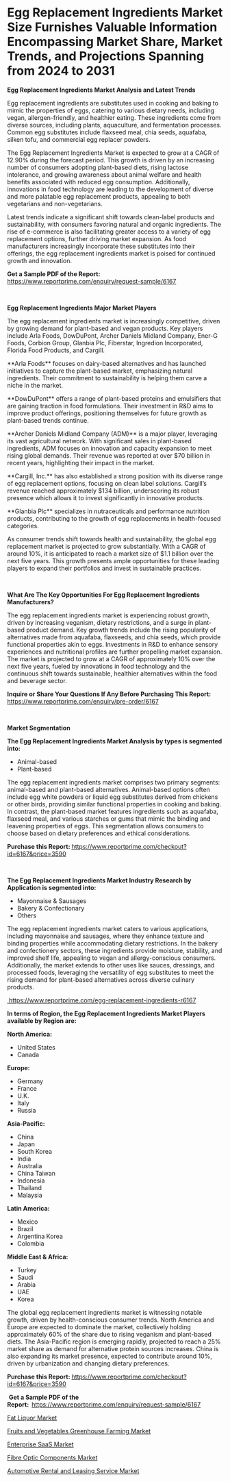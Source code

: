<p><h1>Egg Replacement Ingredients Market Size Furnishes Valuable Information Encompassing Market Share, Market Trends, and Projections Spanning from 2024 to 2031</h1></p><p><strong>Egg Replacement Ingredients Market Analysis and Latest Trends</strong></p>
<p><p>Egg replacement ingredients are substitutes used in cooking and baking to mimic the properties of eggs, catering to various dietary needs, including vegan, allergen-friendly, and healthier eating. These ingredients come from diverse sources, including plants, aquaculture, and fermentation processes. Common egg substitutes include flaxseed meal, chia seeds, aquafaba, silken tofu, and commercial egg replacer powders.</p><p>The Egg Replacement Ingredients Market is expected to grow at a CAGR of 12.90% during the forecast period. This growth is driven by an increasing number of consumers adopting plant-based diets, rising lactose intolerance, and growing awareness about animal welfare and health benefits associated with reduced egg consumption. Additionally, innovations in food technology are leading to the development of diverse and more palatable egg replacement products, appealing to both vegetarians and non-vegetarians.</p><p>Latest trends indicate a significant shift towards clean-label products and sustainability, with consumers favoring natural and organic ingredients. The rise of e-commerce is also facilitating greater access to a variety of egg replacement options, further driving market expansion. As food manufacturers increasingly incorporate these substitutes into their offerings, the egg replacement ingredients market is poised for continued growth and innovation.</p></p>
<p><strong>Get a Sample PDF of the Report:&nbsp;</strong> <a href="https://www.reportprime.com/enquiry/request-sample/6167?utm_campaign=1845&utm_medium=2&utm_source=Github&utm_content=ia&utm_term=25112024&utm_id=egg-replacement-ingredients">https://www.reportprime.com/enquiry/request-sample/6167</a></p>
<p>&nbsp;</p>
<p><strong>Egg Replacement Ingredients Major Market Players</strong></p>
<p><p>The egg replacement ingredients market is increasingly competitive, driven by growing demand for plant-based and vegan products. Key players include Arla Foods, DowDuPont, Archer Daniels Midland Company, Ener-G Foods, Corbion Group, Glanbia Plc, Fiberstar, Ingredion Incorporated, Florida Food Products, and Cargill.</p><p>**Arla Foods** focuses on dairy-based alternatives and has launched initiatives to capture the plant-based market, emphasizing natural ingredients. Their commitment to sustainability is helping them carve a niche in the market. </p><p>**DowDuPont** offers a range of plant-based proteins and emulsifiers that are gaining traction in food formulations. Their investment in R&D aims to improve product offerings, positioning themselves for future growth as plant-based trends continue.</p><p>**Archer Daniels Midland Company (ADM)** is a major player, leveraging its vast agricultural network. With significant sales in plant-based ingredients, ADM focuses on innovation and capacity expansion to meet rising global demands. Their revenue was reported at over $70 billion in recent years, highlighting their impact in the market.</p><p>**Cargill, Inc.** has also established a strong position with its diverse range of egg replacement options, focusing on clean label solutions. Cargill’s revenue reached approximately $134 billion, underscoring its robust presence which allows it to invest significantly in innovative products.</p><p>**Glanbia Plc** specializes in nutraceuticals and performance nutrition products, contributing to the growth of egg replacements in health-focused categories. </p><p>As consumer trends shift towards health and sustainability, the global egg replacement market is projected to grow substantially. With a CAGR of around 10%, it is anticipated to reach a market size of $1.1 billion over the next five years. This growth presents ample opportunities for these leading players to expand their portfolios and invest in sustainable practices.</p></p>
<p>&nbsp;</p>
<p><strong>What Are The Key Opportunities For Egg Replacement Ingredients Manufacturers?</strong></p>
<p><p>The egg replacement ingredients market is experiencing robust growth, driven by increasing veganism, dietary restrictions, and a surge in plant-based product demand. Key growth trends include the rising popularity of alternatives made from aquafaba, flaxseeds, and chia seeds, which provide functional properties akin to eggs. Investments in R&D to enhance sensory experiences and nutritional profiles are further propelling market expansion. The market is projected to grow at a CAGR of approximately 10% over the next five years, fueled by innovations in food technology and the continuous shift towards sustainable, healthier alternatives within the food and beverage sector.</p></p>
<p><strong>Inquire or Share Your Questions If Any Before Purchasing This Report:</strong> <a href="https://www.reportprime.com/enquiry/pre-order/6167?utm_campaign=1845&utm_medium=2&utm_source=Github&utm_content=ia&utm_term=25112024&utm_id=egg-replacement-ingredients">https://www.reportprime.com/enquiry/pre-order/6167</a></p>
<p>&nbsp;</p>
<p><strong>Market Segmentation</strong></p>
<p><strong>The Egg Replacement Ingredients Market Analysis by types is segmented into:</strong></p>
<p><ul><li>Animal-based</li><li>Plant-based</li></ul></p>
<p><p>The egg replacement ingredients market comprises two primary segments: animal-based and plant-based alternatives. Animal-based options often include egg white powders or liquid egg substitutes derived from chickens or other birds, providing similar functional properties in cooking and baking. In contrast, the plant-based market features ingredients such as aquafaba, flaxseed meal, and various starches or gums that mimic the binding and leavening properties of eggs. This segmentation allows consumers to choose based on dietary preferences and ethical considerations.</p></p>
<p><strong>Purchase this Report:&nbsp;</strong><a href="https://www.reportprime.com/checkout?id=6167&price=3590&utm_campaign=1845&utm_medium=2&utm_source=Github&utm_content=ia&utm_term=25112024&utm_id=egg-replacement-ingredients">https://www.reportprime.com/checkout?id=6167&price=3590</a></p>
<p>&nbsp;</p>
<p><strong>The Egg Replacement Ingredients Market Industry Research by Application is segmented into:</strong></p>
<p><ul><li>Mayonnaise & Sausages</li><li>Bakery & Confectionary</li><li>Others</li></ul></p>
<p><p>The egg replacement ingredients market caters to various applications, including mayonnaise and sausages, where they enhance texture and binding properties while accommodating dietary restrictions. In the bakery and confectionery sectors, these ingredients provide moisture, stability, and improved shelf life, appealing to vegan and allergy-conscious consumers. Additionally, the market extends to other uses like sauces, dressings, and processed foods, leveraging the versatility of egg substitutes to meet the rising demand for plant-based alternatives across diverse culinary products.</p></p>
<p><a href="https://www.reportprime.com/egg-replacement-ingredients-r6167?utm_campaign=1845&utm_medium=2&utm_source=Github&utm_content=ia&utm_term=25112024&utm_id=egg-replacement-ingredients">&nbsp;https://www.reportprime.com/egg-replacement-ingredients-r6167</a></p>
<p><strong>In terms of Region, the Egg Replacement Ingredients Market Players available by Region are:</strong></p>
<p>
    <p> <strong> North America: </strong>
        <ul>
            <li>United States</li>
            <li>Canada</li>
        </ul>
        </p> 
    <p> <strong> Europe: </strong>
        <ul>
            <li>Germany</li>
            <li>France</li>
            <li>U.K.</li>
            <li>Italy</li>
            <li>Russia</li>
        </ul>
        </p> 
    <p> <strong> Asia-Pacific: </strong>
        <ul>
            <li>China</li>
            <li>Japan</li>
            <li>South Korea</li>
            <li>India</li>
            <li>Australia</li>
            <li>China Taiwan</li>
            <li>Indonesia</li>
            <li>Thailand</li>
            <li>Malaysia</li>
        </ul>
        </p> 
    <p> <strong> Latin America: </strong>
        <ul>
            <li>Mexico</li>
            <li>Brazil</li>
            <li>Argentina Korea</li>
            <li>Colombia</li>
        </ul>
        </p> 
    <p> <strong> Middle East & Africa: </strong>
        <ul>
            <li>Turkey</li>
            <li>Saudi</li>
            <li>Arabia</li>
            <li>UAE</li>
            <li>Korea</li>
        </ul>
    </p>
    </p>
<p><p>The global egg replacement ingredients market is witnessing notable growth, driven by health-conscious consumer trends. North America and Europe are expected to dominate the market, collectively holding approximately 60% of the share due to rising veganism and plant-based diets. The Asia-Pacific region is emerging rapidly, projected to reach a 25% market share as demand for alternative protein sources increases. China is also expanding its market presence, expected to contribute around 10%, driven by urbanization and changing dietary preferences.</p></p>
<p><strong>Purchase this Report: </strong><a href="https://www.reportprime.com/checkout?id=6167&price=3590&utm_campaign=1845&utm_medium=2&utm_source=Github&utm_content=ia&utm_term=25112024&utm_id=egg-replacement-ingredients">https://www.reportprime.com/checkout?id=6167&price=3590</a></p>
<p>&nbsp;<strong>Get a Sample PDF of the Report:&nbsp;&nbsp;</strong><a href="https://www.reportprime.com/enquiry/request-sample/6167?utm_campaign=1845&utm_medium=2&utm_source=Github&utm_content=ia&utm_term=25112024&utm_id=egg-replacement-ingredients">https://www.reportprime.com/enquiry/request-sample/6167</a></p>
<p><strong></strong></p>
<p><p><a href="https://www.linkedin.com/pulse/fat-liquor-sector-surge-121-growth-roadmap-2031-genius-market-ckllf?utm_campaign=1845&utm_medium=2&utm_source=Github&utm_content=ia&utm_term=25112024&utm_id=egg-replacement-ingredients">Fat Liquor Market</a></p><p><a href="https://issuu.com/reportprime-2/docs/fruits-and-vegetables-greenhouse-fa_facfc874ba8523?utm_campaign=1845&utm_medium=2&utm_source=Github&utm_content=ia&utm_term=25112024&utm_id=egg-replacement-ingredients">Fruits and Vegetables Greenhouse Farming Market</a></p><p><a href="https://www.linkedin.com/pulse/detailed-enterprise-saas-market-study-104-cagr-growth-cii9c?utm_campaign=1845&utm_medium=2&utm_source=Github&utm_content=ia&utm_term=25112024&utm_id=egg-replacement-ingredients">Enterprise SaaS Market</a></p><p><a href="https://www.linkedin.com/pulse/fibre-optic-components-market-report-product-type-end-use-application-zlg0e?utm_campaign=1845&utm_medium=2&utm_source=Github&utm_content=ia&utm_term=25112024&utm_id=egg-replacement-ingredients">Fibre Optic Components Market</a></p><p><a href="https://issuu.com/reportprime-2/docs/automotive-rental-and-leasing-servi_5a93fedc761df3?utm_campaign=1845&utm_medium=2&utm_source=Github&utm_content=ia&utm_term=25112024&utm_id=egg-replacement-ingredients">Automotive Rental and Leasing Service Market</a></p></p>